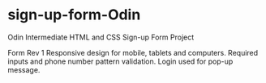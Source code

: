 # sign-up-form-Odin
Odin Intermediate HTML and CSS Sign-up Form Project

Form Rev 1
Responsive design for mobile, tablets and computers.
Required inputs and phone number pattern validation.
Login used for pop-up message.